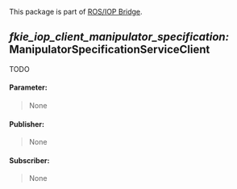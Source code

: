 This package is part of [ROS/IOP Bridge](https://github.com/fkie/iop_core/blob/master/README.md).


## _fkie_iop_client_manipulator_specification:_ ManipulatorSpecificationServiceClient

TODO

#### Parameter:

> None

#### Publisher:

> None

#### Subscriber:

> None